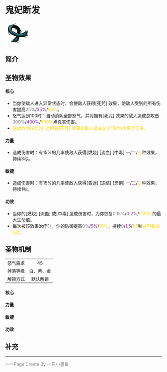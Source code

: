 # 鬼妃断发 
![鬼妃断发](../Img/Texture2D_Potion/鬼妃断发.png)
## 简介
## 圣物效果
#### **核心**  
- 当你使敌人进入异常状态时，会使敌人获得[死咒] 效果，使敌人受到的所有伤害提高<font color=gray>25%</font>/<font color=BlueViolet>35%</font>/<font color=gold>50%</font>。
- 怒气达到100时：自动消耗全部怒气，并对拥有[死咒] 效果的敌人造成总攻击<font color=gray>300%</font>/<font color=BlueViolet>400%</font>/<font color=gold>500%</font>点真实伤害。
- <font color=gold>施放收剑技能时: 对拥有[死咒] 效果的敌人造成总击150%点真实伤害。</font>
#### **力量** 
- 造成伤害时：有15%的几率使敌人获得[燃烧] [流血] [中毒] <font color=gray>一</font>/<font color=BlueViolet>二</font>/<font color=gold>三</font>种效果，持续3秒。
#### **敏捷**
- 造成伤害时：有15%的几率使敌人获得[昏迷] [冻结] [恐惧] <font color=gray>一</font>/<font color=BlueViolet>二</font>/<font color=gold>三</font>种效果，持续1秒。
#### **功效**
- 当你的[燃烧] [流血] 或[中毒] 造成伤害时，为你恢复<font color=gray>0.15%</font>/<font color=BlueViolet>0.2%</font>/<font color=gold>0.33%</font>的最大生命值。
- 每次被该效果治疗时，你的防御提高<font color=gray>0%</font>/<font color=BlueViolet>5%</font>/<font color=gold>10%</font>，持续<font color=gray>0</font>/<font color=BlueViolet>1.5</font>/<font color=gold>1.5</font>秒<font color=gold>并可叠加3次。</font>
## 圣物机制
|||
| :----: | :----: |
|怒气需求|45|
|掉落等级|白、紫、金|
|解锁方式|默认解锁|

#### **核心**

#### **力量**

#### **敏捷**

#### **功效**


## 补充

---

<font color=grey>——Page Create By 一只小墨鱼</font>
